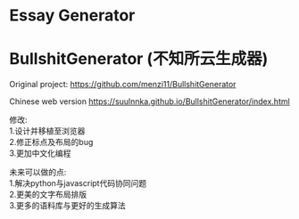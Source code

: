 # Essay Generator
# BullshitGenerator (不知所云生成器)

Original project: https://github.com/menzi11/BullshitGenerator

Chinese web version https://suulnnka.github.io/BullshitGenerator/index.html

修改:  
1.设计并移植至浏览器  
2.修正标点及布局的bug  
3.更加中文化编程  

未来可以做的点:  
1.解决python与javascript代码协同问题  
2.更美的文字布局排版  
3.更多的语料库与更好的生成算法  
